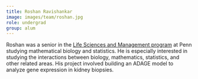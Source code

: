 ```yaml
---
title: Roshan Ravishankar
image: images/team/roshan.jpg
role: undergrad
group: alum
---
```


Roshan was a senior in the [Life Sciences and Management program](http://lsm.upenn.edu/) at Penn studying mathematical biology and statistics.
He is especially interested in studying the interactions between biology, mathematics, statistics, and other related areas.
His project involved building an ADAGE model to analyze gene expression in kidney biopsies.
